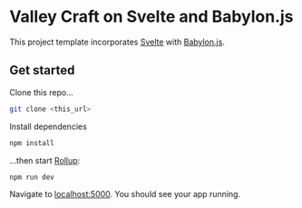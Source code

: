 # Valley Craft on Svelte and Babylon.js

This project template incorporates [Svelte](https://svelte.dev) with [Babylon.js](https://www.babylonjs.com/).


## Get started

Clone this repo...

```bash
git clone <this_url>
```

Install dependencies

```bash
npm install
```

...then start [Rollup](https://rollupjs.org):

```bash
npm run dev
```

Navigate to [localhost:5000](http://localhost:5000). You should see your app running.
